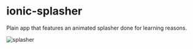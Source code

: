 # ionic-splasher 

Plain app that features an animated splasher done for learning reasons.

![splasher](https://media.giphy.com/media/YiUUtT8igCCpG5u7od/giphy.gif)
